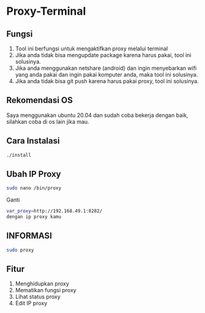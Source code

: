 # Proxy-Terminal
## Fungsi
1. Tool ini berfungsi untuk mengaktifkan proxy melalui terminal<br>
2. Jika anda tidak bisa mengupdate package karena harus pakai, tool ini solusinya. <br>
3. Jika anda menggunakan netshare (android) dan ingin menyebarkan wifi yang anda pakai dan ingin pakai komputer anda, maka tool ini solusinya. <br>
4. Jika anda tidak bisa git push karena harus pakai proxy, tool ini solusinya.

## Rekomendasi OS
Saya menggunakan ubuntu 20.04 dan sudah coba bekerja dengan baik, silahkan coba di os lain jika mau.

## Cara Instalasi
```bash
./install
```

## Ubah IP Proxy
```bash
sudo nano /bin/proxy
```

Ganti
```bash
var_proxy=http://192.168.49.1:8282/
dengan ip proxy kamu
```

## INFORMASI
```bash
sudo proxy
```

## Fitur
1. Menghidupkan proxy
2. Mematikan fungsi proxy
3. Lihat status proxy
3. Edit IP proxy
